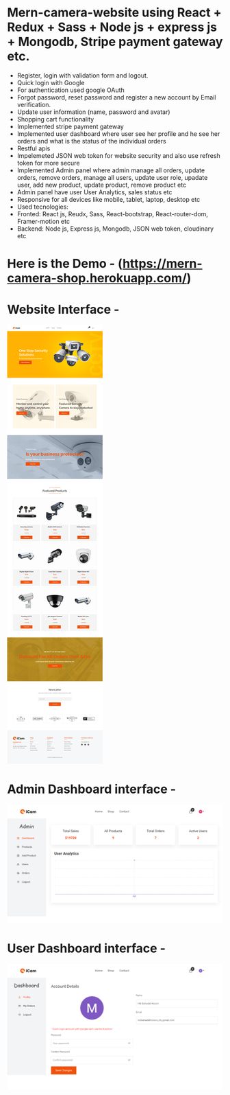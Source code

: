 # Mern-camera-website using React + Redux + Sass + Node js + express js + Mongodb, Stripe payment gateway etc.

- Register, login with validation form and logout.
- Quick login with Google
- For authentication used google OAuth
- Forgot password, reset password and register a new account by Email verification.
- Update user information (name, password and avatar)
- Shopping cart functionality
- Implemented stripe payment gateway
- Implemented user dashboard where user see her profile and he see her orders and what is the status of the individual orders
- Restful apis
- Impelemeted JSON web token for website security and also use refresh token for more secure
- Implemented Admin panel where admin manage all orders, update orders, remove orders, manage all users, update user role, upadate user, add new product, update product, remove product etc
- Admin panel have user User Analytics, sales status etc
- Responsive for all devices like mobile, tablet, laptop, desktop etc
- Used tecnologies:
- Fronted: React js, Reudx, Sass, React-bootstrap, React-router-dom, Framer-motion etc
- Backend: Node js, Express js, Mongodb, JSON web token, cloudinary etc

# Here is the Demo - (https://mern-camera-shop.herokuapp.com/)

# Website Interface -

![plot](./server/client/src/assets/full-page.png)

# Admin Dashboard interface -

![plot](./server/client/src/assets/admin.png)

# User Dashboard interface -

![plot](./server/client/src/assets/user.png)
